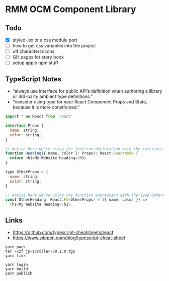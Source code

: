 # RMM OCM Component Library

## Todo

- [x] styled-jsx or a css module port
- [ ] how to get css variables into the project
- [ ] utf characters/icons
- [ ] GH pages for story book
- [ ] setup apple npm stuff

## TypeScript Notes

- “always use interface for public API’s definition when authoring a library or 3rd-party ambient type definitions.”
- “consider using type for your React Component Props and State, because it is more constrained.”

```javascript
import * as React from 'react'

interface Props {
  name: string;
  color: string;
}

// Notice here we're using the function declaration with the interface Props
function Heading({ name, color }: Props): React.ReactNode {
  return <h1>My Website Heading</h1>
}

type OtherProps = {
  name: string;
  color: string;
}

// Notice here we're using the function expression with the type OtherProps
const OtherHeading: React.FC<OtherProps> = ({ name, color }) =>
  <h1>My Website Heading</h1>

```


## Links

- https://github.com/typescript-cheatsheets/react
- https://www.sitepen.com/blog/typescript-cheat-sheet


```
yarn pack
tar -xzf jp-scroller-v0.1.0.tgz
yarn link
```

```
yarn login
yarn build
yarn publish
```
